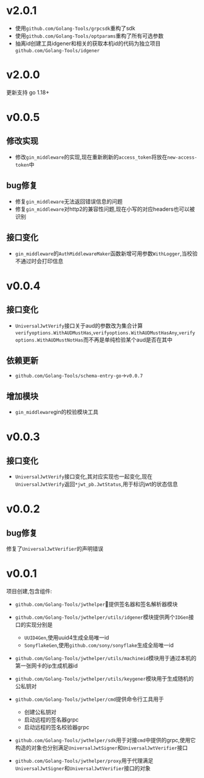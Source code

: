 # v2.0.1

+ 使用`github.com/Golang-Tools/grpcsdk`重构了sdk
+ 使用`github.com/Golang-Tools/optparams`重构了所有可选参数
+ 抽离id创建工具idgener和相关的获取本机id的代码为独立项目`github.com/Golang-Tools/idgener`

# v2.0.0

更新支持 go 1.18+

# v0.0.5

## 修改实现

+ 修改`gin_middleware`的实现,现在重新刷新的`access_token`将放在`new-access-token`中

## bug修复

+ 修复`gin_middleware`无法返回错误信息的问题
+ 修复`gin_middleware`对http2的兼容性问题,现在小写的对应headers也可以被识别

## 接口变化

+ `gin_middleware`的`AuthMiddlewareMaker`函数新增可用参数`WithLogger`,当校验不通过时会打印信息

# v0.0.4

## 接口变化

+ `UniversalJwtVerify`接口关于aud的参数改为集合计算`verifyoptions.WithAUDMustHas`,`verifyoptions.WithAUDMustHasAny`,`verifyoptions.WithAUDMustNotHas`而不再是单纯检验某个aud是否在其中

## 依赖更新

+ `github.com/Golang-Tools/schema-entry-go`->`v0.0.7`

## 增加模块

+ `gin_middleware`gin的校验模块工具

# v0.0.3

## 接口变化

+ `UniversalJwtVerify`接口变化,其对应实现也一起变化,现在`UniversalJwtVerify`返回`*jwt_pb.JwtStatus`,用于标识jwt的状态信息

# v0.0.2

## bug修复

修复了`UniversalJwtVerifier`的声明错误

# v0.0.1

项目创建,包含组件:

+ `github.com/Golang-Tools/jwthelper`提供签名器和签名解析器模块
+ `github.com/Golang-Tools/jwthelper/utils/idgener`模块提供两个`IDGen`接口的实现分别是
    + `UUID4Gen`,使用uuid4生成全局唯一id
    + `SonyflakeGen`,使用`github.com/sony/sonyflake`生成全局唯一id

+ `github.com/Golang-Tools/jwthelper/utils/machineid`模块用于通过本机的第一张网卡的ip生成机器id
+ `github.com/Golang-Tools/jwthelper/utils/keygener`模块用于生成随机的公私钥对
+ `github.com/Golang-Tools/jwthelper/cmd`提供命令行工具用于
    + 创建公私钥对
    + 启动远程的签名器grpc
    + 启动远程的签名校验器grpc

+ `github.com/Golang-Tools/jwthelper/sdk`用于对接`cmd`中提供的grpc,使用它构造的对象也分别满足`UniversalJwtSigner`和`UniversalJwtVerifier`接口
+ `github.com/Golang-Tools/jwthelper/proxy`用于代理满足`UniversalJwtSigner`和`UniversalJwtVerifier`接口的对象
